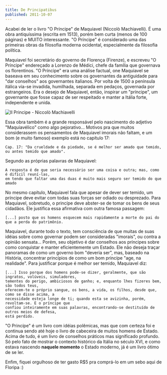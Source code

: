 ```yaml
---
title: De Principatibus
published: 2011-10-07
---
```


Acabei de ler o livro "O Príncipe" de Maquiavel (Niccolò Machiavelli).
É uma obra antiquíssima (escrita em 1513), porém bem curta (menos de 100 páginas) e MUITO interessante.
"O Príncipe" é considerado uma das primeiras obras da filosofia moderna ocidental, especialmente da filosofia política.

Maquiavel foi secretário do governo de Florença (Firenze),
e escreveu "O Príncipe" endereçado a Lorenzo de Médici, chefe da família que governava os florentinos.
"O Príncipe" era uma análise factual,
one Maquiavel se baseava em seu conhecimento sobre os governantes da antiguidade para "dar conselhos" aos governantes italianos.
Por volta de 1500 a península itálica via-se invadida, humilhada, separada em pedaços, governada por estrangeiros.
Era o desejo de Maquiavel, então, inspirar um "príncipe",
um governante que fosse capaz de ser respeitado e manter a Itália forte, independente e unida.

![Il Principe - Niccolò Machiavelli](/files/imgs/2011-10_Machiavelli_Principe_Cover_Page.jpg)

<!--more-->

Essa obra também é a grande responsável pelo nascimento do adjetivo "Maquiavélico" como algo pejorativo...
Motivos pra que muitos considerassem os pensamentos de Maquiavel imorais não faltam,
e um bom (e muito famoso) exemplo está no capítulo 17:

    Cap. 17: "Da crueldade e da piedade, se é melhor ser amado que temido, ou antes temido que amado".

Segundo as próprias palavras de Maquiavel:

    A resposta é de que seria necessário ser uma coisa e outra; mas, como é difícil reuní-las,
    em tendo que faltar uma das duas é muito mais seguro ser temido do que amado

No mesmo capítulo, Maquiavel fala que apesar de dever ser temido,
um príncipe deve evitar com todas suas forças ser odiado ou desprezado.
Para Maquiavel, sobretudo, o princípe deve abster-se de tomar os bens de seus cidadãos.
Ele justifica essa afirmativa com outra famosa passagem:

    [...] posto que os homens esquecem mais rapidamente a morte do pai do que a perda do patrimônio.

Maquiavel, durante todo o texto, tem consciência de que muitas de suas idéias sobre como governar
podem ser consideradas "imorais", ou contra a opinião sensata...
Porém, seu objetivo é dar conselhos aos príncipes sobre como conquistar e manter eficientemente um Estado.
Ele não deseja traçar panoramas de como um governo bom "deveria ser", mas, baseado na História,
concentrar princípios de como um bom princípe "age, na realidade".
Para justificar porque é melhor ser temido, Maquiavel diz:

    [...] Isso porque dos homens pode-se dizer, geralmente, que são ingratos, volúveis, simuladores,
    tementes do perigo, ambiciosos de ganho; e, enquanto lhes fizeres bem, são todos teus,
    oferecem-te o próprio sangue, os bens, a vida, os filhos, desde que, como se disse acima, a
    necessidade esteja longe de ti; quando esta se avizinha, porém, revoltam-se. E o príncipe que
    confiou inteiramente em suas palavras, encontrando-se destituído de outros meios de defesa,
    está perdido.

"O Princípe" é um livro com idéias polêmicas,
mas que com certeza foi e continua sendo até hoje o livro de cabeceira de muitos homens de Estado.
Acima de tudo, é um livro de conselhos práticos mas significado profundo.
Só pelo fato de mostrar o contexto histórico da Itália no século XVI,
e como estava nascendo **naquele momento** o Estado moderno, já é um livro ótimo de se ler.

Enfim, fiquei orgulhoso de ter gasto R$5 pra comprá-lo em um sebo aqui de Floripa :)

